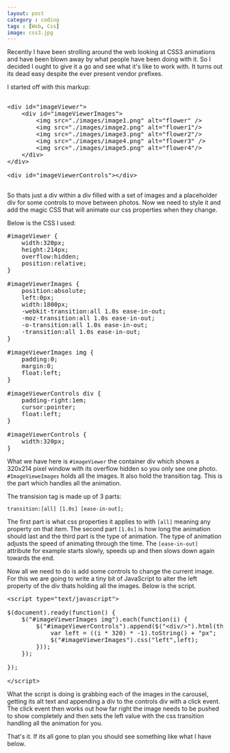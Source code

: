 ```yaml
---
layout: post
category : coding
tags : [Web, Css]
image: css3.jpg
---
```


Recently I have been strolling around the web looking at CSS3 animations and have been blown away by what people have been doing with it. So I decided I ought to give it a go and see what it's like to work with. It turns out its dead easy despite the ever present vendor prefixes.

I started off with this markup:

<pre>

&lt;div id="imageViewer"&gt;
	&lt;div id="imageViewerImages"&gt;
		&lt;img src="./images/image1.png" alt="flower" /&gt;
		&lt;img src="./images/image2.png" alt="flower1"/&gt;
		&lt;img src="./images/image3.png" alt="flower2"/&gt;
		&lt;img src="./images/image4.png" alt="flower3" /&gt;
		&lt;img src="./images/image5.png" alt="flower4"/&gt;
	&lt;/div&gt;
&lt;/div&gt;

&lt;div id="imageViewerControls"&gt;&lt;/div&gt;

</pre>

So thats just a div within a div filled with a set of images and a placeholder div for some controls to move between photos. Now we need to style it and add the magic CSS that will animate our css properties when they change. 

Below is the CSS I used:

<pre>
#imageViewer {
	width:320px;
	height:214px;
	overflow:hidden;
	position:relative;
}

#imageViewerImages {
	position:absolute;
	left:0px;
	width:1800px;
	-webkit-transition:all 1.0s ease-in-out;
	-moz-transition:all 1.0s ease-in-out;
	-o-transition:all 1.0s ease-in-out;
	-transition:all 1.0s ease-in-out;
}

#imageViewerImages img {
	padding:0;
	margin:0;
	float:left;
}

#imageViewerControls div {
	padding-right:1em;
	cursor:pointer;
	float:left;
}

#imageViewerControls {
	width:320px;
}
</pre>

What we have here is <code>#imageViewer</code> the container div which shows a 320x214 pixel window with its overflow hidden so you only see one photo. <code>#ImageVieweImages</code> holds all the images. It also hold the transition tag. This is the part which handles all the animation.

The transision tag is made up of 3 parts:

<code>transition:\[all\] \[1.0s\] \[ease-in-out\];</code>

The first part is what css properties it applies to with <code>\[all\]</code> meaning any property on that item. The second part <code>\[1.0s\]</code> is how long the animation should last and the third part is the type of animation. The type of animation adjusts the speed of animating through the time. The <code>\[ease-in-out\]</code> attribute for example starts slowly, speeds up and then slows down again towards the end.

Now all we need to do is add some controls to change the current image. For this we are going to write a tiny bit of JavaScript to alter the left property of the div thats holding all the images. Below is the script.

<pre>
&lt;script type="text/javascript"&gt;

$(document).ready(function() {
	$("#imageViewerImages img").each(function(i) {
		$("#imageViewerControls").append($("&lt;div/&gt;").html(this.alt).click(function() {
			var left = ((i * 320) * -1).toString() + "px";
			$("#imageViewerImages").css("left",left);
		}));
	});

});

&lt;/script&gt;
</pre>

What the script is doing is grabbing each of the images in the carousel, getting its alt text and appending a div to the controls div with a click event. The click event then works out how far right the image needs to be pushed to show completely and then sets the left value with the css transition handling all the animation for you.

That's it. If its all gone to plan you should see something like what I have below. 


